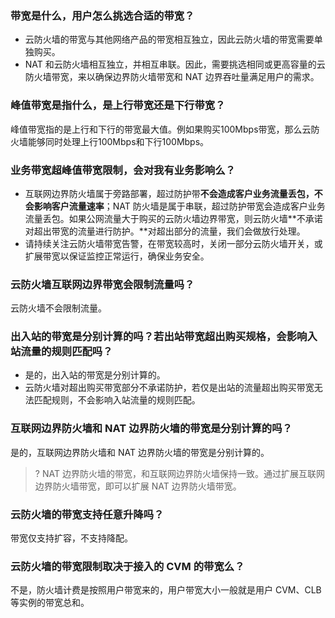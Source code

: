 ### 带宽是什么，用户怎么挑选合适的带宽？
- 云防火墙的带宽与其他网络产品的带宽相互独立，因此云防火墙的带宽需要单独购买。
- NAT 和云防火墙相互独立，并相互串联。因此，需要挑选相同或更高容量的云防火墙带宽，来以确保边界防火墙带宽和 NAT 边界吞吐量满足用户的需求。


### 峰值带宽是指什么，是上行带宽还是下行带宽？
峰值带宽指的是上行和下行的带宽最大值。例如果购买100Mbps带宽，那么云防火墙能够同时处理上行100Mbps和下行100Mbps。

### 业务带宽超峰值带宽限制，会对我有业务影响么？[](id:question4)
- 互联网边界防火墙属于旁路部署，超过防护带**不会造成客户业务流量丢包，不会影响客户流量速率**；NAT 防火墙是属于串联，超过防护带宽会造成客户业务流量丢包。如果公网流量大于购买的云防火墙边界带宽，则云防火墙**不承诺对超出带宽的流量进行防护。**对超出部分的流量，我们会做放行处理。
- 请持续关注云防火墙带宽告警，在带宽较高时，关闭一部分云防火墙开关，或扩展带宽以保证监控正常运行，确保业务安全。

### 云防火墙互联网边界带宽会限制流量吗？
云防火墙不会限制流量。

### 出入站的带宽是分别计算的吗？若出站带宽超出购买规格，会影响入站流量的规则匹配吗？
- 是的，出入站的带宽是分别计算的。
- 云防火墙对超出购买带宽部分不承诺防护，若仅是出站的流量超出购买带宽无法匹配规则，不会影响入站流量的规则匹配。

### 互联网边界防火墙和 NAT 边界防火墙的带宽是分别计算的吗？
是的，互联网边界防火墙和 NAT 边界防火墙的带宽是分别计算的。
>? NAT 边界防火墙的带宽，和互联网边界防火墙保持一致。通过扩展互联网边界防火墙带宽，即可以扩展 NAT 边界防火墙带宽。


### 云防火墙的带宽支持任意升降吗？
带宽仅支持扩容，不支持降配。

### 云防火墙的带宽限制取决于接入的 CVM 的带宽么？
不是，防火墙计费是按照用户带宽来的，用户带宽大小一般就是用户 CVM、CLB 等实例的带宽总和。
